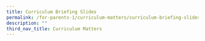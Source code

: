 ```yaml
---
title: Curriculum Briefing Slides
permalink: /for-parents-1/curriculum-matters/curriculum-briefing-slides
description: ""
third_nav_title: Curriculum Matters
---
```


